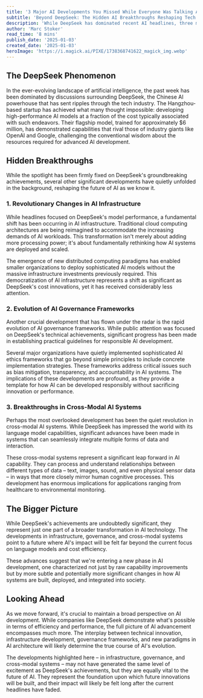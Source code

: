 ```yaml
---
title: '3 Major AI Developments You Missed While Everyone Was Talking About DeepSeek'
subtitle: 'Beyond DeepSeek: The Hidden AI Breakthroughs Reshaping Tech'
description: 'While DeepSeek has dominated recent AI headlines, three major developments have gone largely unnoticed: revolutionary changes in AI infrastructure, evolution of governance frameworks, and breakthroughs in cross-modal AI systems. These advances could prove more transformative than DeepSeek''s cost innovations.'
author: 'Marc Stoker'
read_time: '8 mins'
publish_date: '2025-01-03'
created_date: '2025-01-03'
heroImage: 'https://i.magick.ai/PIXE/1738368741622_magick_img.webp'
---
```


## The DeepSeek Phenomenon

In the ever-evolving landscape of artificial intelligence, the past week has been dominated by discussions surrounding DeepSeek, the Chinese AI powerhouse that has sent ripples through the tech industry. The Hangzhou-based startup has achieved what many thought impossible: developing high-performance AI models at a fraction of the cost typically associated with such endeavors. Their flagship model, trained for approximately $6 million, has demonstrated capabilities that rival those of industry giants like OpenAI and Google, challenging the conventional wisdom about the resources required for advanced AI development.

## Hidden Breakthroughs

While the spotlight has been firmly fixed on DeepSeek's groundbreaking achievements, several other significant developments have quietly unfolded in the background, reshaping the future of AI as we know it.

### 1. Revolutionary Changes in AI Infrastructure

While headlines focused on DeepSeek's model performance, a fundamental shift has been occurring in AI infrastructure. Traditional cloud computing architectures are being reimagined to accommodate the increasing demands of AI workloads. This transformation isn't merely about adding more processing power; it's about fundamentally rethinking how AI systems are deployed and scaled.

The emergence of new distributed computing paradigms has enabled smaller organizations to deploy sophisticated AI models without the massive infrastructure investments previously required. This democratization of AI infrastructure represents a shift as significant as DeepSeek's cost innovations, yet it has received considerably less attention.

### 2. Evolution of AI Governance Frameworks

Another crucial development that has flown under the radar is the rapid evolution of AI governance frameworks. While public attention was focused on DeepSeek's technical achievements, significant progress has been made in establishing practical guidelines for responsible AI development.

Several major organizations have quietly implemented sophisticated AI ethics frameworks that go beyond simple principles to include concrete implementation strategies. These frameworks address critical issues such as bias mitigation, transparency, and accountability in AI systems. The implications of these developments are profound, as they provide a template for how AI can be developed responsibly without sacrificing innovation or performance.

### 3. Breakthroughs in Cross-Modal AI Systems

Perhaps the most overlooked development has been the quiet revolution in cross-modal AI systems. While DeepSeek has impressed the world with its language model capabilities, significant advances have been made in systems that can seamlessly integrate multiple forms of data and interaction.

These cross-modal systems represent a significant leap forward in AI capability. They can process and understand relationships between different types of data – text, images, sound, and even physical sensor data – in ways that more closely mirror human cognitive processes. This development has enormous implications for applications ranging from healthcare to environmental monitoring.

## The Bigger Picture

While DeepSeek's achievements are undoubtedly significant, they represent just one part of a broader transformation in AI technology. The developments in infrastructure, governance, and cross-modal systems point to a future where AI's impact will be felt far beyond the current focus on language models and cost efficiency.

These advances suggest that we're entering a new phase in AI development, one characterized not just by raw capability improvements but by more subtle and potentially more significant changes in how AI systems are built, deployed, and integrated into society.

## Looking Ahead

As we move forward, it's crucial to maintain a broad perspective on AI development. While companies like DeepSeek demonstrate what's possible in terms of efficiency and performance, the full picture of AI advancement encompasses much more. The interplay between technical innovation, infrastructure development, governance frameworks, and new paradigms in AI architecture will likely determine the true course of AI's evolution.

The developments highlighted here – in infrastructure, governance, and cross-modal systems – may not have generated the same level of excitement as DeepSeek's achievements, but they are equally vital to the future of AI. They represent the foundation upon which future innovations will be built, and their impact will likely be felt long after the current headlines have faded.